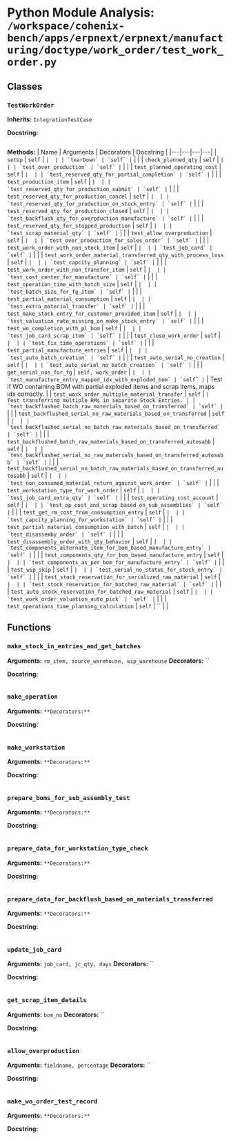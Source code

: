 # Python Module Analysis: `/workspace/cohenix-bench/apps/erpnext/erpnext/manufacturing/doctype/work_order/test_work_order.py`

## Classes

### `TestWorkOrder`
**Inherits:** `IntegrationTestCase`


**Docstring:**
```

```

**Methods:**
| Name | Arguments | Decorators | Docstring |
|---|---|---|---|
| `setUp` | `self` | `` |  |
| `tearDown` | `self` | `` |  |
| `check_planned_qty` | `self` | `` |  |
| `test_over_production` | `self` | `` |  |
| `test_planned_operating_cost` | `self` | `` |  |
| `test_reserved_qty_for_partial_completion` | `self` | `` |  |
| `test_production_item` | `self` | `` |  |
| `test_reserved_qty_for_production_submit` | `self` | `` |  |
| `test_reserved_qty_for_production_cancel` | `self` | `` |  |
| `test_reserved_qty_for_production_on_stock_entry` | `self` | `` |  |
| `test_reserved_qty_for_production_closed` | `self` | `` |  |
| `test_backflush_qty_for_overpduction_manufacture` | `self` | `` |  |
| `test_reserved_qty_for_stopped_production` | `self` | `` |  |
| `test_scrap_material_qty` | `self` | `` |  |
| `test_allow_overproduction` | `self` | `` |  |
| `test_over_production_for_sales_order` | `self` | `` |  |
| `test_work_order_with_non_stock_item` | `self` | `` |  |
| `test_job_card` | `self` | `` |  |
| `test_work_order_material_transferred_qty_with_process_loss` | `self` | `` |  |
| `test_capcity_planning` | `self` | `` |  |
| `test_work_order_with_non_transfer_item` | `self` | `` |  |
| `test_cost_center_for_manufacture` | `self` | `` |  |
| `test_operation_time_with_batch_size` | `self` | `` |  |
| `test_batch_size_for_fg_item` | `self` | `` |  |
| `test_partial_material_consumption` | `self` | `` |  |
| `test_extra_material_transfer` | `self` | `` |  |
| `test_make_stock_entry_for_customer_provided_item` | `self` | `` |  |
| `test_valuation_rate_missing_on_make_stock_entry` | `self` | `` |  |
| `test_wo_completion_with_pl_bom` | `self` | `` |  |
| `test_job_card_scrap_item` | `self` | `` |  |
| `test_close_work_order` | `self` | `` |  |
| `test_fix_time_operations` | `self` | `` |  |
| `test_partial_manufacture_entries` | `self` | `` |  |
| `test_auto_batch_creation` | `self` | `` |  |
| `test_auto_serial_no_creation` | `self` | `` |  |
| `test_auto_serial_no_batch_creation` | `self` | `` |  |
| `get_serial_nos_for_fg` | `self, work_order` | `` |  |
| `test_manufacture_entry_mapped_idx_with_exploded_bom` | `self` | `` | Test if WO containing BOM with partial exploded items and scrap items, maps idx correctly. |
| `test_work_order_multiple_material_transfer` | `self` | `` | Test transferring multiple RMs in separate Stock Entries. |
| `test_backflushed_batch_raw_materials_based_on_transferred` | `self` | `` |  |
| `test_backflushed_serial_no_raw_materials_based_on_transferred` | `self` | `` |  |
| `test_backflushed_serial_no_batch_raw_materials_based_on_transferred` | `self` | `` |  |
| `test_backflushed_batch_raw_materials_based_on_transferred_autosabb` | `self` | `` |  |
| `test_backflushed_serial_no_raw_materials_based_on_transferred_autosabb` | `self` | `` |  |
| `test_backflushed_serial_no_batch_raw_materials_based_on_transferred_autosabb` | `self` | `` |  |
| `test_non_consumed_material_return_against_work_order` | `self` | `` |  |
| `test_workstation_type_for_work_order` | `self` | `` |  |
| `test_job_card_extra_qty` | `self` | `` |  |
| `test_operating_cost_account` | `self` | `` |  |
| `test_op_cost_and_scrap_based_on_sub_assemblies` | `self` | `` |  |
| `test_get_rm_cost_from_consumption_entry` | `self` | `` |  |
| `test_capcity_planning_for_workstation` | `self` | `` |  |
| `test_partial_material_consumption_with_batch` | `self` | `` |  |
| `test_disassemby_order` | `self` | `` |  |
| `test_disassembly_order_with_qty_behavior` | `self` | `` |  |
| `test_components_alternate_item_for_bom_based_manufacture_entry` | `self` | `` |  |
| `test_components_qty_for_bom_based_manufacture_entry` | `self` | `` |  |
| `test_components_as_per_bom_for_manufacture_entry` | `self` | `` |  |
| `test_wip_skip` | `self` | `` |  |
| `test_serial_no_status_for_stock_entry` | `self` | `` |  |
| `test_stock_reservation_for_serialized_raw_material` | `self` | `` |  |
| `test_stock_reservation_for_batched_raw_material` | `self` | `` |  |
| `test_auto_stock_reservation_for_batched_raw_material` | `self` | `` |  |
| `test_work_order_valuation_auto_pick` | `self` | `` |  |
| `test_operations_time_planning_calculation` | `self` | `` |  |





## Functions

### `make_stock_in_entries_and_get_batches`
**Arguments:** `rm_item, source_warehouse, wip_warehouse`
**Decorators:** ``

**Docstring:**
```

```
### `make_operation`
**Arguments:** ``
**Decorators:** ``

**Docstring:**
```

```
### `make_workstation`
**Arguments:** ``
**Decorators:** ``

**Docstring:**
```

```
### `prepare_boms_for_sub_assembly_test`
**Arguments:** ``
**Decorators:** ``

**Docstring:**
```

```
### `prepare_data_for_workstation_type_check`
**Arguments:** ``
**Decorators:** ``

**Docstring:**
```

```
### `prepare_data_for_backflush_based_on_materials_transferred`
**Arguments:** ``
**Decorators:** ``

**Docstring:**
```

```
### `update_job_card`
**Arguments:** `job_card, jc_qty, days`
**Decorators:** ``

**Docstring:**
```

```
### `get_scrap_item_details`
**Arguments:** `bom_no`
**Decorators:** ``

**Docstring:**
```

```
### `allow_overproduction`
**Arguments:** `fieldname, percentage`
**Decorators:** ``

**Docstring:**
```

```
### `make_wo_order_test_record`
**Arguments:** ``
**Decorators:** ``

**Docstring:**
```

```

